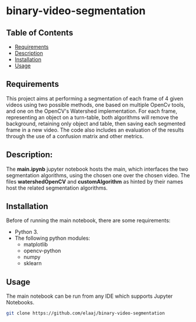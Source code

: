# binary-video-segmentation

## Table of Contents

- [Requirements](#Requirements)
- [Description](#Description)
- [Installation](#Installation)
- [Usage](#usage)


## Requirements

This project aims at performing a segmentation of each frame of 4 given videos using two possible methods, one based on multiple OpenCv tools, and one on the OpenCV's Watershed implementation.
For each frame, representing an object on a turn-table, both algorithms will remove the background, retaining only object and table, then saving each segmented frame in a new video.
The code also includes an evaluation of the results through the use of a confusion matrix and other metrics.

## Description:

The **main.ipynb** jupyter notebook hosts the main, which interfaces the two segmentation algorithms, using the chosen one over the chosen video.
The files **watershedOpenCV** and **customAlgorithm** as hinted by their names host the related segmentation algorithms.

## Installation

Before of running the main notebook, there are some requirements:

- Python 3.
- The following python modules:
  - matplotlib
  - opencv-python
  - numpy
  - sklearn

## Usage

The main notebook can be run from any IDE which supports Jupyter Notebooks.



```bash
git clone https://github.com/elaaj/binary-video-segmentation
```
